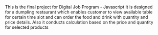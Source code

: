This is the final project for Digital Job Program - Javascript
It is designed for a dumpling restaurant which enables customer to view available table for certain time slot and can order the food and drink with quantity and price details.
Also it conducts calculation based on the price and quantity for selected products
  